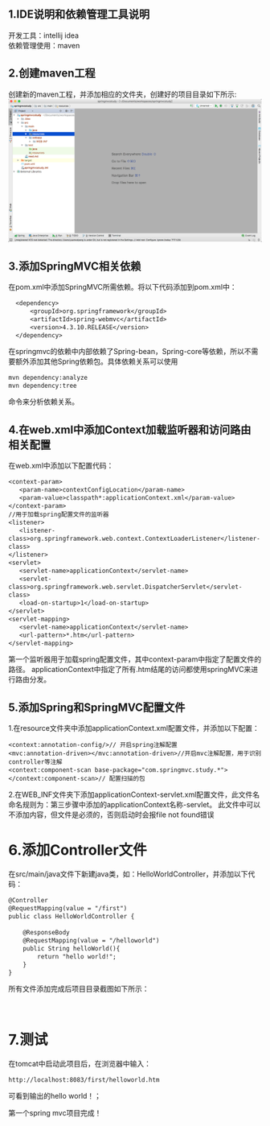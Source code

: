 ## 1.IDE说明和依赖管理工具说明

  开发工具：intellij idea  
  依赖管理使用：maven

## 2.创建maven工程

创建新的maven工程，并添加相应的文件夹，创建好的项目目录如下所示:  
![](https://github.com/VitasYuan/Blog/blob/master/pictures/springmvc-1-1.png)

## 3.添加SpringMVC相关依赖

在pom.xml中添加SpringMVC所需依赖。将以下代码添加到pom.xml中：

      <dependency>
          <groupId>org.springframework</groupId>
          <artifactId>spring-webmvc</artifactId>
          <version>4.3.10.RELEASE</version>
      </dependency>
在springmvc的依赖中内部依赖了Spring-bean，Spring-core等依赖，所以不需要额外添加其他Spring依赖包。具体依赖关系可以使用  

    mvn dependency:analyze  
    mvn dependency:tree

命令来分析依赖关系。

## 4.在web.xml中添加Context加载监听器和访问路由相关配置

在web.xml中添加以下配置代码：

    <context-param>
       <param-name>contextConfigLocation</param-name>
       <param-value>classpath*:applicationContext.xml</param-value>
    </context-param>
    //用于加载spring配置文件的监听器
    <listener>
       <listener-class>org.springframework.web.context.ContextLoaderListener</listener-class>
    </listener>
    <servlet>
       <servlet-name>applicationContext</servlet-name>
       <servlet-class>org.springframework.web.servlet.DispatcherServlet</servlet-class>
       <load-on-startup>1</load-on-startup>
    </servlet>
    <servlet-mapping>
       <servlet-name>applicationContext</servlet-name>
       <url-pattern>*.htm</url-pattern>
    </servlet-mapping>

第一个监听器用于加载spring配置文件，其中context-param中指定了配置文件的路径。
applicationContext中指定了所有.htm结尾的访问都使用springMVC来进行路由分发。

## 5.添加Spring和SpringMVC配置文件

1.在resource文件夹中添加applicationContext.xml配置文件，并添加以下配置：

    <context:annotation-config/>// 开启spring注解配置
    <mvc:annotation-driven></mvc:annotation-driven>//开启mvc注解配置，用于识别controller等注解
    <context:component-scan base-package="com.springmvc.study.*"></context:component-scan>// 配置扫描的包

2.在WEB_INF文件夹下添加applicationContext-servlet.xml配置文件，此文件名命名规则为：第三步骤中添加的applicationContext名称-servlet。
此文件中可以不添加内容，但文件是必须的，否则启动时会报file not found错误

# 6.添加Controller文件
在src/main/java文件下新建java类，如：HelloWorldController，并添加以下代码：

    @Controller
    @RequestMapping(value = "/first")
    public class HelloWorldController {

        @ResponseBody
        @RequestMapping(value = "/helloworld")
        public String helloWorld(){
            return "hello world!";
        }
    }

所有文件添加完成后项目目录截图如下所示：

![]()

# 7.测试
在tomcat中启动此项目后，在浏览器中输入：

    http://localhost:8083/first/helloworld.htm

可看到输出的hello world！；

第一个spring mvc项目完成！
